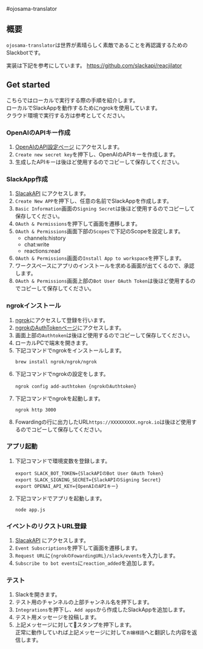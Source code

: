#ojosama-translator

## 概要
`ojosama-translator`は世界が素晴らしく素敵であることを再認識するためのSlackbotです。

実装は下記を参考にしています。
https://github.com/slackapi/reacjilator

## Get started
こちらではローカルで実行する際の手順を紹介します。  
ローカルでSlackAppを動作するためにngrokを使用しています。  
クラウド環境で実行する方は参考としてください。

### OpenAIのAPIキー作成
1. [OpenAIのAPI設定ページ](https://platform.openai.com/account/api-keys) にアクセスします。
1. `Create new secret key`を押下し、OpenAIのAPIキーを作成します。
1. 生成したAPIキーは後ほど使用するのでコピーして保存してください。

### SlackApp作成
1. [SlacakAPI](https://api.slack.com/) にアクセスします。
1. `Create New APP`を押下し、任意の名前でSlackAppを作成します。
1. `Basic Information`画面の`Signing Secret`は後ほど使用するのでコピーして保存してください。
1. `OAuth & Permissions`を押下して画面を遷移します。
1. `OAuth & Permissions`画面下部の`Scopes`で下記のScopeを設定します。
    - channels:history
    - chat:write
    - reactions:read
1. `OAuth & Permissions`画面の`Install App to workspace`を押下します。
1. ワークスペースにアプリのインストールを求める画面が出てくるので、承認します。
1. `OAuth & Permissions`画面上部の`Bot User OAuth Token`は後ほど使用するのでコピーして保存してください。

### ngrokインストール
1. [ngrok](https://dashboard.ngrok.com/get-started/your-authtoken)にアクセスして登録を行います。
1. [ngrokのAuthTokenページ](https://dashboard.ngrok.com/get-started/your-authtoken)にアクセスします。
1. 画面上部の`Authtoken`は後ほど使用するのでコピーして保存してください。
1. ローカルPCで端末を開きます。
1. 下記コマンドでngrokをインストールします。
   ```
   brew install ngrok/ngrok/ngrok
   ```
1. 下記コマンドでngrokの設定をします。
   ```
   ngrok config add-authtoken {ngrokのAuthtoken}
   ```
1. 下記コマンドでngrokを起動します。
   ```
   ngrok http 3000
   ```
1. Fowardingの行に出力したURL`https://XXXXXXXXX.ngrok.io`は後ほど使用するのでコピーして保存してください。

### アプリ起動
1. 下記コマンドで環境変数を登録します。
    ```
    export SLACK_BOT_TOKEN={SlackAPIのBot User OAuth Token}
    export SLACK_SIGNING_SECRET={SlackAPIのSigning Secret}
    export OPENAI_API_KEY={OpenAIのAPIキー}
    ```
1. 下記コマンドでアプリを起動します。
    ```
    node app.js
    ```

### イベントのリクストURL登録
1. [SlacakAPI](https://api.slack.com/) にアクセスします。
1. `Event Subscriptions`を押下して画面を遷移します。
1. `Request URL`に`{ngrokのFowardingURL}/slack/events`を入力します。
1. `Subscribe to bot events`に`reaction_added`を追加します。

### テスト
1. Slackを開きます。
1. テスト用のチャンネルの上部チャンネル名を押下します。
1. `Integrations`を押下し、`Add apps`から作成したSlackAppを追加します。
1. テスト用メッセージを投稿します。
1. 上記メッセージに対して:rose:スタンプを押下します。  
    正常に動作していれば上記メッセージに対して`お嬢様語`へと翻訳した内容を返信します。

